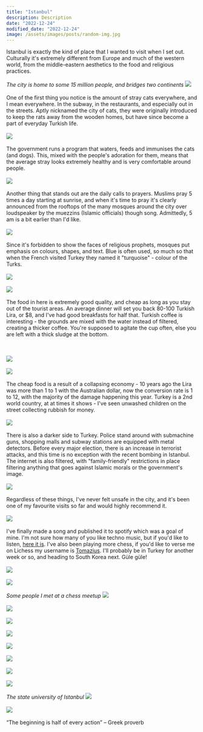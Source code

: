 ```yaml
---
title: "Istanbul"
description: Description
date: "2022-12-24"
modified_date: "2022-12-24"
image: /assets/images/posts/random-img.jpg
---
```

Istanbul is exactly the kind of place that I wanted to visit when I set out. Culturally it's extremely different from Europe and much of the western world, from the middle-eastern aesthetics to the food and religious practices.
\
\
*The city is home to some 15 million people, and bridges two continents*
![](/assets/images/posts/post-11/city1.jpg)
\
\
One of the first thing you notice is the amount of stray cats everywhere, and I mean everywhere. In the subway, in the restaurants, and especially out in the streets. Aptly nicknamed the city of cats, they were originally introduced to keep the rats away from the wooden homes, but have since become a part of everyday Turkish life.
\
\
![](/assets/images/posts/post-11/cat3.jpg)
\
\
The government runs a program that waters, feeds and immunises the cats (and dogs). This, mixed with the people's adoration for them, means that the average stray looks extremely healthy and is very comfortable around people.
\
\
![](/assets/images/posts/post-11/cat2.jpg)
\
\
Another thing that stands out are the daily calls to prayers. Muslims pray 5 times a day starting at sunrise, and when it's time to pray it's clearly announced from the rooftops of the many mosques around the city over loudspeaker by the muezzins (Islamic officials) though song. Admittedly, 5 am is a bit earlier than I'd like.
\
\
![](/assets/images/posts/post-11/mosque1.jpg)
\
\
Since it's forbidden to show the faces of religious prophets, mosques put emphasis on colours, shapes, and text. Blue is often used, so much so that when the French visited Turkey they named it "turquoise" - colour of the Turks.
\
\
![](/assets/images/posts/post-11/mosque5.jpg)
\
\
![](/assets/images/posts/post-11/mosque4.jpg)
\
\
The food in here is extremely good quality, and cheap as long as you stay out of the tourist areas. An average dinner will set you back 80-100 Turkish Lira, or $8, and I've had good breakfasts for half that. Turkish coffee is interesting - the grounds are mixed with the water instead of filtered, creating a thicker coffee. You're supposed to agitate the cup often, else you are left with a thick sludge at the bottom.

\
\
![](/assets/images/posts/post-11/food1.jpg)
\
\
![](/assets/images/posts/post-11/food2.jpg)
\
\
The cheap food is a result of a collapsing economy - 10 years ago the Lira was more than 1 to 1 with the Australian dollar, now the conversion rate is 1 to 12, with the majority of the damage happening this year. Turkey is a 2nd world country, at at times it shows - I've seen unwashed children on the street collecting rubbish for money.
\
\
![](/assets/images/posts/post-11/street4.jpg)
\
\
There is also a darker side to Turkey. Police stand around with submachine guns, shopping malls and subway stations are equipped with metal detectors. Before every major election, there is an increase in terrorist attacks, and this time is no exception with the recent bombing in Istanbul. The internet is also filtered, with "family-friendly" restrictions in place filtering anything that goes against Islamic morals or the government's image. 
\
\
![](/assets/images/posts/post-11/car.jpg)
\
\
Regardless of these things, I've never felt unsafe in the city, and it's been one of my favourite visits so far and would highly recommend it. 
\
\
![](/assets/images/posts/post-11/fishing.jpg)
\
\
I've finally made a song and published it to spotify which was a goal of mine. I'm not sure how many of you like techno music, but if you'd like to listen, [here it is](https://open.spotify.com/track/4veiW8jc9cNdgIoqn3hAKS?si=8c5a9c253c96417f). I've also been playing more chess, if you'd like to verse me on Lichess my username is [Tomazius](https://lichess.org/@/tomazius). I'll probably be in Turkey for another week or so, and heading to South Korea next. Güle güle!
\
\
![](/assets/images/posts/post-11/cat1.jpg)
\
\
![](/assets/images/posts/post-11/chess1.jpg)
\
\
*Some people I met at a chess meetup*
![](/assets/images/posts/post-11/chess2.jpg)
\
\
![](/assets/images/posts/post-11/dog.jpg)
\
\
![](/assets/images/posts/post-11/mosque2.jpg)
\
\
![](/assets/images/posts/post-11/mosque3.jpg)
\
\
![](/assets/images/posts/post-11/record.jpg)
\
\
![](/assets/images/posts/post-11/street1.jpg)
\
\
![](/assets/images/posts/post-11/street2.jpg)
\
\
![](/assets/images/posts/post-11/street3.jpg)
\
\
*The state university of Istanbul*
![](/assets/images/posts/post-11/uni.jpg)
\
\
![](/assets/images/posts/post-11/mosque6.jpg)
\
\
“The beginning is half of every action” – Greek proverb









